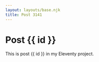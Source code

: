 ```yaml
---
layout: layouts/base.njk
title: Post 3141
---
```


# Post {{ id }}

This is post {{ id }} in my Eleventy project.
